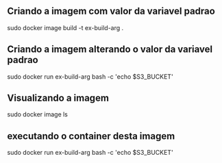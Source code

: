 ## Criando a imagem com valor da variavel padrao
sudo docker image build -t ex-build-arg .

## Criando a imagem alterando o valor da variavel padrao
sudo docker run ex-build-arg bash -c 'echo $S3_BUCKET'

## Visualizando a imagem
sudo docker image ls

## executando o container desta imagem 
sudo docker run ex-build-arg bash -c 'echo $S3_BUCKET'
